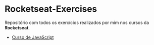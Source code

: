 # Rocketseat-Exercises

Repositório com todos os exercícios realizados por mim nos cursos da <b>Rocketseat</b>.

- [Curso de JavaScript](JavaScript/README.md)